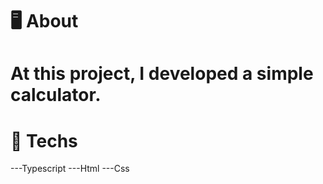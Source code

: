 # 🖥 **About**
# At this project, I developed a simple calculator.
# 🚀 **Techs**

---Typescript
---Html
---Css

